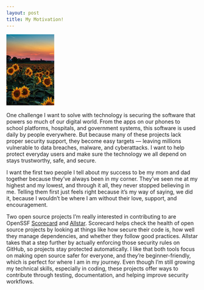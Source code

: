 ```yaml
---  
layout: post  
title: My Motivation!
---    
```


<img src="images/sunflower2.jpg" alt="sunflower" style="width:25%;">

One challenge I want to solve with technology is securing the software that powers so much of our digital world. From the apps on our phones to school platforms, hospitals, and government systems, this software is used daily by people everywhere. But because many of these projects lack proper security support, they become easy targets — leaving millions vulnerable to data breaches, malware, and cyberattacks. I want to help protect everyday users and make sure the technology we all depend on stays trustworthy, safe, and secure.  

I want the first two people I tell about my success to be my mom and dad together because they’ve always been in my corner. They’ve seen me at my highest and my lowest, and through it all, they never stopped believing in me. Telling them first just feels right because it’s my way of saying, we did it, because I wouldn’t be where I am without their love, support, and encouragement.  

Two open source projects I’m really interested in contributing to are OpenSSF [Scorecard](https://github.com/ossf/scorecard) and [Allstar](https://github.com/ossf/allstar). Scorecard helps check the health of open source projects by looking at things like how secure their code is, how well they manage dependencies, and whether they follow good practices. Allstar takes that a step further by actually enforcing those security rules on GitHub, so projects stay protected automatically. I like that both tools focus on making open source safer for everyone, and they’re beginner-friendly, which is perfect for where I am in my journey. Even though I’m still growing my technical skills, especially in coding, these projects offer ways to contribute through testing, documentation, and helping improve security workflows.  
